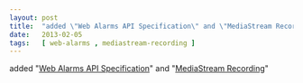 ```yaml
---
layout: post
title:  "added \"Web Alarms API Specification\" and \"MediaStream Recording\""
date:   2013-02-05
tags:   [ web-alarms , mediastream-recording ]
---
```


added "[Web Alarms API Specification](/spec/web-alarms)" and "[MediaStream Recording](/spec/mediastream-recording)"

